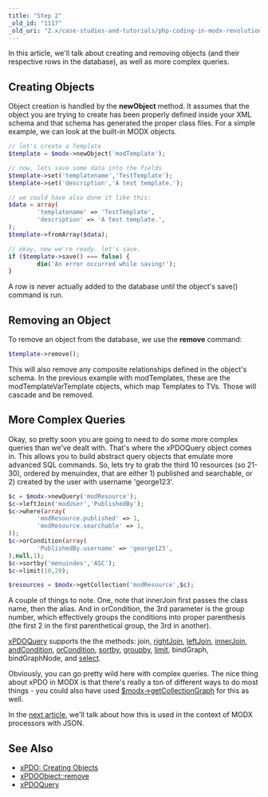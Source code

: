 ```yaml
---
title: "Step 2"
_old_id: "1117"
_old_uri: "2.x/case-studies-and-tutorials/php-coding-in-modx-revolution,-pt.-i/php-coding-in-modx-revolution,-pt.-ii"
---
```


In this article, we'll talk about creating and removing objects (and their respective rows in the database), as well as more complex queries.

## Creating Objects

Object creation is handled by the **newObject** method. It assumes that the object you are trying to create has been properly defined inside your XML schema and that schema has generated the proper class files. For a simple example, we can look at the built-in MODX objects.

``` php
// let's create a Template
$template = $modx->newObject('modTemplate');

// now, lets save some data into the fields
$template->set('templatename','TestTemplate');
$template->set('description','A test template.');

// we could have also done it like this:
$data = array(
        'templatename' => 'TestTemplate',
        'description' => 'A test template.',
);
$template->fromArray($data);

// okay, now we're ready. let's save.
if ($template->save() === false) {
        die('An error occurred while saving!');
}
```

A row is never actually added to the database until the object's save() command is run.

## Removing an Object

To remove an object from the database, we use the **remove** command:

``` php
$template->remove();
```

This will also remove any composite relationships defined in the object's schema. In the previous example with modTemplates, these are the modTemplateVarTemplate objects, which map Templates to TVs. Those will cascade and be removed.

## More Complex Queries

Okay, so pretty soon you are going to need to do some more complex queries than we've dealt with. That's where the xPDOQuery object comes in. This allows you to build abstract query objects that emulate more advanced SQL commands. So, lets try to grab the third 10 resources (so 21-30), ordered by menuindex, that are either 1) published and searchable, or 2) created by the user with username 'george123'.

``` php
$c = $modx->newQuery('modResource');
$c->leftJoin('modUser','PublishedBy');
$c->where(array(
        'modResource.published' => 1,
        'modResource.searchable' => 1,
));
$c->orCondition(array(
        'PublishedBy.username' => 'george123',
),null,1);
$c->sortby('menuindex','ASC');
$c->limit(10,20);

$resources = $modx->getCollection('modResource',$c);
```

A couple of things to note. One, note that innerJoin first passes the class name, then the alias. And in orCondition, the 3rd parameter is the group number, which effectively groups the conditions into proper parenthesis (the first 2 in the first parenthetical group, the 3rd in another).

[xPDOQuery](extending-modx/xpdo/class-reference/xpdoquery "xPDOQuery") supports the the methods: join, [rightJoin](extending-modx/xpdo/class-reference/xpdoquery/xpdoquery.rightjoin "xPDOQuery.rightJoin"), [leftJoin](extending-modx/xpdo/class-reference/xpdoquery/xpdoquery.leftjoin "xPDOQuery.leftJoin"), [innerJoin](extending-modx/xpdo/class-reference/xpdoquery/xpdoquery.innerjoin "xPDOQuery.innerJoin"), [andCondition](extending-modx/xpdo/class-reference/xpdoquery/xpdoquery.andcondition "xPDOQuery.andCondition"), [orCondition](extending-modx/xpdo/class-reference/xpdoquery/xpdoquery.orcondition "xPDOQuery.orCondition"), [sortby](extending-modx/xpdo/class-reference/xpdoquery/xpdoquery.sortby "xPDOQuery.sortby"), [groupby](extending-modx/xpdo/class-reference/xpdoquery/xpdoquery.groupby "xPDOQuery.groupby"), [limit](extending-modx/xpdo/class-reference/xpdoquery/xpdoquery.limit "xPDOQuery.limit"), bindGraph, bindGraphNode, and [select](extending-modx/xpdo/class-reference/xpdoquery/xpdoquery.select "xPDOQuery.select").

Obviously, you can go pretty wild here with complex queries. The nice thing about xPDO in MODX is that there's really a ton of different ways to do most things - you could also have used [$modx->getCollectionGraph](extending-modx/xpdo/retrieving-objects/graphs "getCollectionGraph") for this as well.

In the [next article](extending-modx/getting-started/tutorial/part-3 "PHP Coding in MODX Revolution, Pt. III"), we'll talk about how this is used in the context of MODX processors with JSON.

## See Also

- [xPDO: Creating Objects](extending-modx/xpdo/creating-objects "Creating Objects")
- [xPDOObject::remove](extending-modx/xpdo/class-reference/xpdoobject/persistence-methods/remove "remove")
- [xPDOQuery](extending-modx/xpdo/class-reference/xpdoquery "xPDOQuery")
